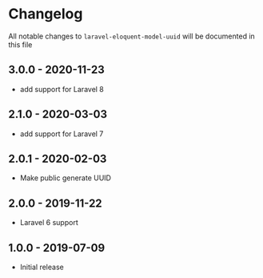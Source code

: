 # Changelog

All notable changes to `laravel-eloquent-model-uuid` will be documented in this file

## 3.0.0 - 2020-11-23

- add support for Laravel 8

## 2.1.0 - 2020-03-03

- add support for Laravel 7

## 2.0.1 - 2020-02-03

- Make public generate UUID

## 2.0.0 - 2019-11-22

- Laravel 6 support

## 1.0.0 - 2019-07-09

- Initial release
